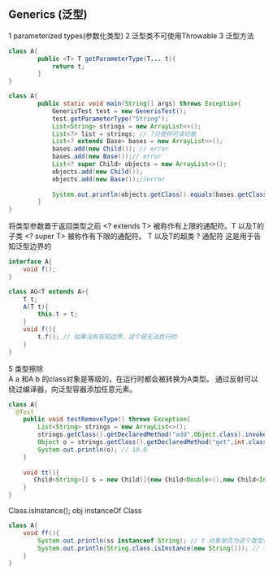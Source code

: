 ## Generics (泛型)
1 parameterized types(参数化类型)
2 泛型类不可使用Throwable
3 泛型方法
```java
class A{
        public <T> T getParameterType(T... t){
            return t;
        }
}
```
```java
class A{
        public static void main(String[] args) throws Exception{
            GenerisTest test = new GenerisTest();
            test.getParameterType("String");
            List<String> strings = new ArrayList<>();
            List<?> list = strings; // ?只提供可读功能
            List<? extends Base> bases = new ArrayList<>();
            bases.add(new Child()); // error
            bases.add(new Base());// error
            List<? super Child> objects = new ArrayList<>();
            objects.add(new Child());
            objects.add(new Base());//error
            
            System.out.println(objects.getClass().equals(bases.getClass()));//true
        }
}
```
将类型参数置于返回类型之前
 \<? extends T> 被称作有上限的通配符。T 以及T的子类
\<? super T> 被称作有下限的通配符。 T 以及T的超类  ? 通配符
这是用于告知泛型边界的
```java
interface A{
    void f();
}

class AG<T extends A>{
    T t;
    A(T t){
        this.t = t;
    }
    void f(){
        t.f(); // 如果没有告知边界，这个是无法执行的
    }
}
```

5 类型擦除  
A<String> a 和A<Integer> b 的class对象是等级的，在运行时都会被转换为A类型。
通过反射可以绕过编译器，向泛型容器添加任意元素。
```java
class A{
  @Test
    public void testRemoveType() throws Exception{
        List<String> strings = new ArrayList<>();
        strings.getClass().getDeclaredMethod("add",Object.class).invoke(strings,new Double(10));
        Object o = strings.getClass().getDeclaredMethod("get",int.class).invoke(strings,0);
        System.out.println(o); // 10.0
    }
    
    void tt(){
       Child<String>[] s = new Child[]{new Child<Double>(),new Child<Integer>()}; //right 都转成了Child
    }
}
```

Class.isInstance();
obj instanceOf Class
```java
class A{
    void ff(){
        System.out.println(ss instanceof String); // t 对象是否为这个类型或它的派生类
        System.out.println(String.class.isInstance(new String())); // t 对像是否可以转换成这个类型，可在泛型中使用
    }
}
```
